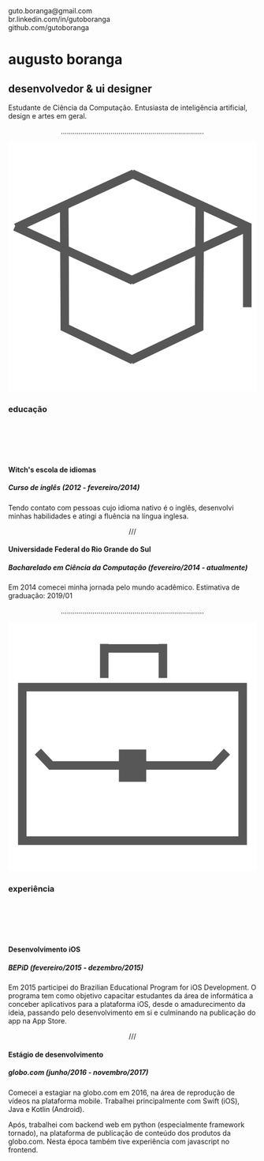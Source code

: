 <div class="header">
  
  <div class="contact">
    guto.boranga@gmail.com<br>
    br.linkedin.com/in/gutoboranga<br>
    github.com/gutoboranga<br>
  </div>
</div>

# augusto boranga
## desenvolvedor & ui designer

Estudante de Ciência da Computação.
Entusiasta de inteligência artificial,
design e artes em geral.

<center><div class="section_divider">........................................................................</div></center>


![](img/education/image.png)
### educação
<br><br><br><br>

<div class="section_data">


#### Witch's escola de idiomas
##### Curso de inglês <b>(2012 - fevereiro/2014)</b>

Tendo contato com pessoas cujo idioma nativo é o inglês, desenvolvi minhas habilidades e atingi a fluência na língua inglesa.

<center><div class="items_divider"> /// </div></center>

#### Universidade Federal do Rio Grande do Sul
##### Bacharelado em Ciência da Computação <b>(fevereiro/2014 - atualmente)</b>

Em 2014 comecei minha jornada pelo mundo acadêmico. Estimativa de graduação: 2019/01
</div>

<center><div class="section_divider">........................................................................</div></center>

![](img/work/image.png)
### experiência
<br><br><br><br>

<div class="section_data">

#### Desenvolvimento iOS
##### BEPiD <b>(fevereiro/2015 - dezembro/2015)</b>

Em 2015 participei do Brazilian Educational Program for iOS Development. O programa tem como objetivo capacitar estudantes da área de informática a conceber aplicativos para a plataforma iOS, desde o amadurecimento da ideia, passando pelo desenvolvimento em si e culminando na publicação do app na App Store.

<center><div class="items_divider"> /// </div></center>

#### Estágio de desenvolvimento
##### globo.com <b>(junho/2016 - novembro/2017)</b>

Comecei a estagiar na globo.com em 2016, na área de reprodução de vídeos na plataforma mobile. Trabalhei principalmente com Swift (iOS), Java e Kotlin (Android).

Após, trabalhei com backend web em python (especialmente framework tornado), na plataforma de publicação de conteúdo dos produtos da globo.com. Nesta época também tive experiência com javascript no frontend.
</div>

